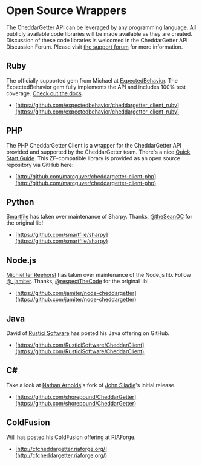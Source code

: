 # Open Source Wrappers

The CheddarGetter API can be leveraged by any programming language. All publicly
available code libraries will be made available as they are created. Discussion
of these code libraries is welcomed in the CheddarGetter API Discussion Forum.
Please visit [the support forum](http://support.cheddargetter.com/)
for more information.

## Ruby

The officially supported gem from Michael at [ExpectedBehavior](http://www.expectedbehavior.com/).
The ExpectedBehavior gem fully implements the API and includes 100% test coverage.
[Check out the docs](http://www.rubydoc.info/gems/cheddargetter_client_ruby).

* [https://github.com/expectedbehavior/cheddargetter_client_ruby](https://github.com/expectedbehavior/cheddargetter_client_ruby)

## PHP

The PHP CheddarGetter Client is a wrapper for the CheddarGetter API provided and
supported by the CheddarGetter team.  There's a nice
[Quick Start Guide](http://support.cheddargetter.com/kb/api-8/php-client-library-quick-start).
This ZF-compatible library is provided as an open source repository via GitHub
here:

* [http://github.com/marcguyer/cheddargetter-client-php](http://github.com/marcguyer/cheddargetter-client-php)

## Python

[Smartfile](https://www.smartfile.com/) has taken over maintenance of Sharpy. Thanks,  [@theSeanOC](http://twitter.com/theSeanOC) for the original lib!

* [https://github.com/smartfile/sharpy](https://github.com/smartfile/sharpy)

## Node.js

[Michiel ter Reehorst](http://www.jamiter.com/) has taken over maintenance of the Node.js lib. Follow [@_jamiter](https://twitter.com/_jamiter). Thanks, [@respectTheCode](https://twitter.com/respectTheCode) for the original lib!

* [https://github.com/jamiter/node-cheddargetter](https://github.com/jamiter/node-cheddargetter)

## Java

David of [Rustici Software](http://rusticisoftware.com) has posted his Java
offering on GitHub.

* [https://github.com/RusticiSoftware/CheddarClient](https://github.com/RusticiSoftware/CheddarClient)

## C&#35;

Take a look at [Nathan Arnolds](http://www.shorepound.net/)'s fork of
[John Siladie](https://github.com/nofxsnap)'s initial release.

* [https://github.com/shorepound/CheddarGetter](https://github.com/shorepound/CheddarGetter)

## ColdFusion

[Will](http://www.scottsdalewebsitedesign.com/) has posted his ColdFusion offering at RIAForge.

* [http://cfcheddargetter.riaforge.org/](http://cfcheddargetter.riaforge.org/)
